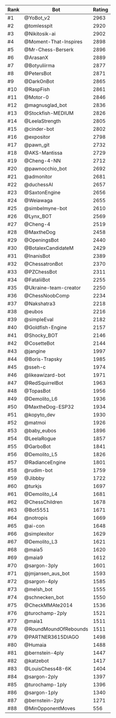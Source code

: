 Rank|Bot|Rating
---|---|---
#1|@YoBot_v2|2963
#2|@tomlesspit|2920
#3|@Nikitosik-ai|2902
#4|@Moment-That-Inspires|2898
#5|@Mr-Chess-Berserk|2896
#6|@ArasanX|2889
#7|@Botyuliirma|2877
#8|@PetersBot|2871
#9|@DarkOnBot|2865
#10|@RaspFish|2861
#11|@Motor-0|2846
#12|@magnusglad_bot|2836
#13|@Stockfish-MEDIUM|2826
#14|@LeelaStrength|2805
#15|@cinder-bot|2802
#16|@expositor|2798
#17|@pawn_git|2732
#18|@AKS-Mantissa|2729
#19|@Cheng-4-NN|2712
#20|@pawnocchio_bot|2692
#21|@admonitor|2681
#22|@duchessAI|2657
#23|@SaxtonEngine|2656
#24|@Weiawaga|2655
#25|@simbelmyne-bot|2610
#26|@Lynx_BOT|2569
#27|@Cheng-4|2519
#28|@MaxtheDog|2458
#29|@OpeningsBot|2440
#30|@BotalexCandidateM|2429
#31|@InanisBot|2389
#32|@ChessatronBot|2370
#33|@PZChessBot|2311
#34|@FataliiBot|2255
#35|@Ukraine-team-creator|2250
#36|@ChessNoobComp|2234
#37|@Nakshatra3|2218
#38|@eubos|2216
#39|@simpleEval|2182
#40|@Goldfish-Engine|2157
#41|@Shocky_BOT|2146
#42|@CosetteBot|2144
#43|@jangine|1997
#44|@Boris-Trapsky|1985
#45|@sseh-c|1974
#46|@likeawizard-bot|1971
#47|@RedSquirrelBot|1963
#48|@TopasBot|1956
#49|@Demolito_L6|1936
#50|@MaxtheDog-ESP32|1934
#51|@kopyto_dev|1930
#52|@matmoi|1926
#53|@baby_eubos|1896
#54|@LeelaRogue|1857
#55|@GarboBot|1841
#56|@Demolito_L5|1826
#57|@RadianceEngine|1801
#58|@rudim-bot|1759
#59|@Jibbby|1722
#60|@turkjs|1697
#61|@Demolito_L4|1681
#62|@ChessChildren|1678
#63|@Bot5551|1671
#64|@notropis|1669
#65|@ai-con|1648
#66|@simplexitor|1629
#67|@Demolito_L3|1621
#68|@maia5|1620
#69|@maia9|1612
#70|@sargon-3ply|1601
#71|@jmjansen_aus_bot|1593
#72|@sargon-4ply|1585
#73|@melsh_bot|1555
#74|@schnecken_bot|1550
#75|@CheckMMAte2014|1536
#76|@turochamp-2ply|1521
#77|@maia1|1511
#78|@RoundMoundOfRebounds|1511
#79|@PARTNER3615DIAGO|1498
#80|@Humaia|1488
#81|@bernstein-4ply|1447
#82|@katzebot|1417
#83|@LouisChess48-6K|1404
#84|@sargon-2ply|1397
#85|@turochamp-1ply|1396
#86|@sargon-1ply|1340
#87|@bernstein-2ply|1271
#88|@MinOpponentMoves|556
